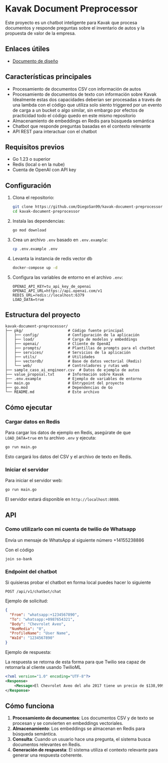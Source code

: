# Kavak Document Preprocessor

Este proyecto es un chatbot inteligente para Kavak que procesa documentos y responde preguntas sobre el inventario de autos y la propuesta de valor de la empresa.

## Enlaces útiles

- [Documento de diseño](https://docs.google.com/document/d/1o8E_gJuxCb-lzjaW6KoyrmJyANI31eBje7_gt21VLvM/edit?tab=t.0#heading=h.vf126j1zuuog)

## Características principales

- Procesamiento de documentos CSV con información de autos
- Procesamiento de documentos de texto con información sobre Kavak
  Idealmente estas dos capacidades deberian ser procesadas a través de una lambda con el código que utiliza solo siento triggered por un evento de carga a un bucket o algo similar, sin embargo por efectos de practicidad todo el código quedo en este mismo repositorio
- Almacenamiento de embeddings en Redis para búsqueda semántica
- Chatbot que responde preguntas basadas en el contexto relevante
- API REST para interactuar con el chatbot

## Requisitos previos

- Go 1.23 o superior
- Redis (local o en la nube)
- Cuenta de OpenAI con API key

## Configuración

1. Clona el repositorio:

   ```bash
   git clone https://github.com/DiegoSan99/kavak-document-preprocessor.git
   cd kavak-document-preprocessor
   ```

2. Instala las dependencias:

   ```bash
   go mod download
   ```

3. Crea un archivo `.env` basado en `.env.example`:

   ```bash
   cp .env.example .env
   ```

4. Levanta la instancia de redis vector db

   ```bash
   docker-compose up -d
   ```

5. Configura las variables de entorno en el archivo `.env`:
   ```
   OPENAI_API_KEY=tu_api_key_de_openai
   OPENAI_API_URL=https://api.openai.com/v1
   REDIS_URL=redis://localhost:6379
   LOAD_DATA=true
   ```

## Estructura del proyecto

```
kavak-document-preprocessor/
├── pkg/                    # Código fuente principal
│   ├── config/             # Configuración de la aplicación
│   ├── load/               # Carga de modelos y embeddings
│   ├── openai/             # Cliente de OpenAI
│   ├── prompts/            # Plantillas de prompts para el chatbot
│   ├── services/           # Servicios de la aplicación
│   ├── utils/              # Utilidades
│   ├── vectordb/           # Base de datos vectorial (Redis)
│   └── web/                # Controladores y rutas web
├── sample_caso_ai_engineer.csv  # Datos de ejemplo de autos
├── value_proposal.txt      # Información sobre Kavak
├── .env.example            # Ejemplo de variables de entorno
├── main.go                 # Entrypoint del proyecto
├── go.mod                  # Dependencias de Go
└── README.md               # Este archivo
```

## Cómo ejecutar

### Cargar datos en Redis

Para cargar los datos de ejemplo en Redis, asegúrate de que `LOAD_DATA=true` en tu archivo `.env` y ejecuta:

```bash
go run main.go
```

Esto cargará los datos del CSV y el archivo de texto en Redis.

### Iniciar el servidor

Para iniciar el servidor web:

```bash
go run main.go
```

El servidor estará disponible en `http://localhost:8080`.

## API

### Como utilizarlo con mi cuenta de twilio de Whatsapp

Envía un mensaje de WhatsApp al siguiente número
+14155238886

Con el código

```
join so-bank
```

### Endpoint del chatbot

Si quisieras probar el chatbot en forma local puedes hacer lo siguiente

```
POST /api/v1/chatbot/chat
```

Ejemplo de solicitud:

```json
{
  "From": "whatsapp:+1234567890",
  "To": "whatsapp:+0987654321",
  "Body": "Chevrolet Aveo",
  "NumMedia": "0",
  "ProfileName": "User Name",
  "WaId": "1234567890"
}
```

Ejemplo de respuesta:

La respuesta se retorna de esta forma para que Twilio sea capaz de retornarla al cliente usando TwilioML

```xml
<?xml version="1.0" encoding="UTF-8"?>
<Response>
    <Message>El Chevrolet Aveo del año 2017 tiene un precio de $138,999. Este vehículo está disponible en nuestro inventario y cuenta con todas las garantías de Kavak. Si necesitas más información o deseas agendar una cita para verlo, ¡no dudes en decírmelo!</Message>
</Response>
```

## Cómo funciona

1. **Procesamiento de documentos**: Los documentos CSV y de texto se procesan y se convierten en embeddings vectoriales.
2. **Almacenamiento**: Los embeddings se almacenan en Redis para búsqueda semántica.
3. **Consulta**: Cuando un usuario hace una pregunta, el sistema busca documentos relevantes en Redis.
4. **Generación de respuesta**: El sistema utiliza el contexto relevante para generar una respuesta coherente.
